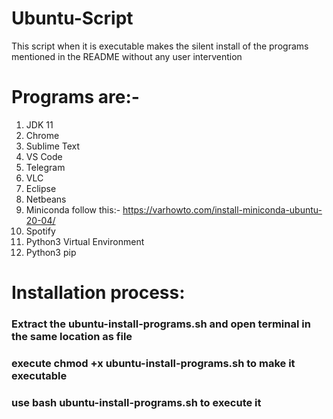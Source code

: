 # Ubuntu-Script
This script when it is executable makes the silent install of the programs mentioned in the README without any user intervention
# Programs are:-
1. JDK 11
2. Chrome
3. Sublime Text
4. VS Code
5. Telegram
6. VLC
7. Eclipse
8. Netbeans
9. Miniconda follow this:- https://varhowto.com/install-miniconda-ubuntu-20-04/
10. Spotify
11. Python3 Virtual Environment
12. Python3 pip
# Installation process:
### Extract the ubuntu-install-programs.sh and open terminal in the same location as file
### execute chmod +x ubuntu-install-programs.sh to make it executable
### use bash ubuntu-install-programs.sh to execute it





